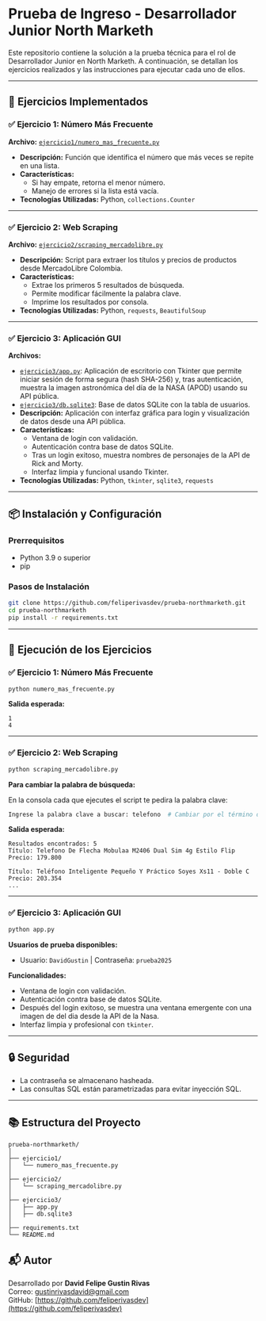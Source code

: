 # Prueba de Ingreso - Desarrollador Junior North Marketh

Este repositorio contiene la solución a la prueba técnica para el rol de Desarrollador Junior en North Marketh. A continuación, se detallan los ejercicios realizados y las instrucciones para ejecutar cada uno de ellos.

---

## 🚀 Ejercicios Implementados

### ✅ Ejercicio 1: Número Más Frecuente
**Archivo:** [`ejercicio1/numero_mas_frecuente.py`](ejercicio1/numero_mas_frecuente.py) 
- **Descripción:** Función que identifica el número que más veces se repite en una lista.
- **Características:**
  - Si hay empate, retorna el menor número.
  - Manejo de errores si la lista está vacía.
- **Tecnologías Utilizadas:** Python, `collections.Counter`

---

### ✅ Ejercicio 2: Web Scraping
**Archivo:** [`ejercicio2/scraping_mercadolibre.py`](ejercicio2/scraping_mercadolibre.py) 
- **Descripción:** Script para extraer los títulos y precios de productos desde MercadoLibre Colombia.
- **Características:**
  - Extrae los primeros 5 resultados de búsqueda.
  - Permite modificar fácilmente la palabra clave.
  - Imprime los resultados por consola.
- **Tecnologías Utilizadas:** Python, `requests`, `BeautifulSoup`

---

### ✅ Ejercicio 3: Aplicación GUI
**Archivos:**  
- [`ejercicio3/app.py`](ejercicio3/app.py): Aplicación de escritorio con Tkinter que permite iniciar sesión de forma segura (hash SHA-256) y, tras autenticación, muestra la imagen astronómica del día de la NASA (APOD) usando su API pública.
- [`ejercicio3/db.sqlite3`](ejercicio3/db.sqlite3): Base de datos SQLite con la tabla de usuarios.
- **Descripción:** Aplicación con interfaz gráfica para login y visualización de datos desde una API pública.
- **Características:**
  - Ventana de login con validación.
  - Autenticación contra base de datos SQLite.
  - Tras un login exitoso, muestra nombres de personajes de la API de Rick and Morty.
  - Interfaz limpia y funcional usando Tkinter.
- **Tecnologías Utilizadas:** Python, `tkinter`, `sqlite3`, `requests`

---

## 📦 Instalación y Configuración

### Prerrequisitos

- Python 3.9 o superior
- pip

### Pasos de Instalación

```bash
git clone https://github.com/feliperivasdev/prueba-northmarketh.git
cd prueba-northmarketh
pip install -r requirements.txt
```

---

## 🎯 Ejecución de los Ejercicios

### ✅ Ejercicio 1: Número Más Frecuente

```bash
python numero_mas_frecuente.py
```

**Salida esperada:**
```
1
4
```

---

### ✅ Ejercicio 2: Web Scraping

```bash
python scraping_mercadolibre.py
```

**Para cambiar la palabra de búsqueda:**

En la consola cada que ejecutes el script te pedira la palabra clave:

```bash
Ingrese la palabra clave a buscar: telefono  # Cambiar por el término deseado
```

**Salida esperada:**

```
Resultados encontrados: 5
Título: Telefono De Flecha Mobulaa M2406 Dual Sim 4g Estilo Flip
Precio: 179.800

Título: Teléfono Inteligente Pequeño Y Práctico Soyes Xs11 - Doble C
Precio: 203.354
...
```

---

### ✅ Ejercicio 3: Aplicación GUI

```bash
python app.py
```

**Usuarios de prueba disponibles:**

- Usuario: `DavidGustin` | Contraseña: `prueba2025`

**Funcionalidades:**

- Ventana de login con validación.
- Autenticación contra base de datos SQLite.
- Después del login exitoso, se muestra una ventana emergente con una imagen  de del dia desde la API de la Nasa.
- Interfaz limpia y profesional con `tkinter`.

---

## 🔒 Seguridad

- La contraseña se almacenano hasheada.
- Las consultas SQL están parametrizadas para evitar inyección SQL.

---
## 📚 Estructura del Proyecto

```
prueba-northmarketh/
│
├── ejercicio1/
│   └── numero_mas_frecuente.py
│
├── ejercicio2/
│   └── scraping_mercadolibre.py
│
├── ejercicio3/
│   ├── app.py
│   ├── db.sqlite3
│
├── requirements.txt
└── README.md
```

## 📬 Autor

Desarrollado por **David Felipe Gustin Rivas**  
Correo: gustinrivasdavid@gmail.com  
GitHub: [https://github.com/feliperivasdev](https://github.com/feliperivasdev)
